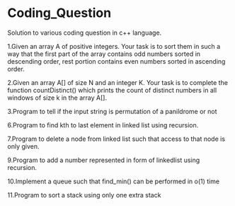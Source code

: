 # Coding_Question
Solution to various coding question in c++ language.

1.Given an array A of positive integers. Your task is to sort them in such a way that the first part of the array contains odd numbers sorted in descending order, rest portion contains even numbers sorted in ascending order.

2.Given an array A[] of size N and an integer K. Your task is to complete the function countDistinct() which prints the count of distinct numbers in all windows of size k in the array A[].

3.Program to tell if the input string  is permutation of a panildrome or not

6.Program to find kth to last element in linked list using recursion.

7.Program to delete a node from linked list such that access to that node is only given.

9.Program to add a number represented in form of linkedlist using recursion.

10.Implement a queue such that find_min() can be performed in o(1) time 

11.Program to sort a stack using only one extra stack
